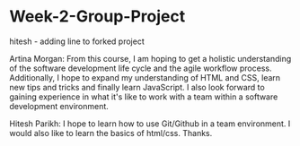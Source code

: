 # Week-2-Group-Project
hitesh - adding line to forked project

Artina Morgan: 
From this course, I am hoping to get a holistic understanding of the software development life cycle and the agile workflow process. Additionally, I hope to expand my understanding of HTML and CSS, learn new tips and tricks and finally learn JavaScript. I also look forward to gaining experience in what it's like to work with a team within a software development environment.

Hitesh Parikh:
I hope to learn how to use Git/Github in a team environment.  I would also like to learn the basics of html/css.
Thanks.


